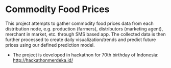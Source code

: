 # Commodity Food Prices
This project attempts to gather commodity food prices data from each distribution node, e.g. production (farmers), distributors (marketing agent), merchant in market, etc. through SMS based app. The collected data is then further processed to create daily visualization/trends and predict future prices using our defined prediction model.

* The project is developed in hackathon for 70th birthday of Indonesia: http://hackathonmerdeka.id/
